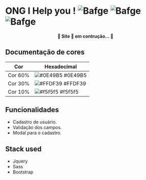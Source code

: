 # **ONG I Help you !** ![Bafge](https://img.shields.io/badge/Version-1.0.0-green) ![Bafge](https://img.shields.io/badge/Bootstrap-5.2.0-purple) ![Bafge](https://img.shields.io/badge/Sass-1.52.2-pink) 

<h4 align="center"> 
	🚧  Site 🚀 
em contrução...  🚧
</h4>

## Documentação de cores

| Cor               | Hexadecimal                                                |
| ----------------- | ---------------------------------------------------------------- |
| Cor 60%           | ![#0E49B5](https://via.placeholder.com/10/0E49B5?text=+) #0E49B5 |
| Cor 30%           | ![#FFDF39](https://via.placeholder.com/10/FFDF39?text=+) #FFDF39 |
| Cor 10%           | ![#f5f5f5](https://via.placeholder.com/10/f5f5f5?text=+) #f5f5f5 |


## Funcionalidades

- Cadastro de usuário.
- Validação dos campos.
- Modal para o cadastro.


## Stack used
 - Jquery
 - Sass 
 - Bootstrap

